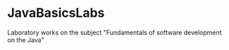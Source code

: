 # JavaBasicsLabs
Laboratory works on the subject "Fundamentals of software development on the Java"
